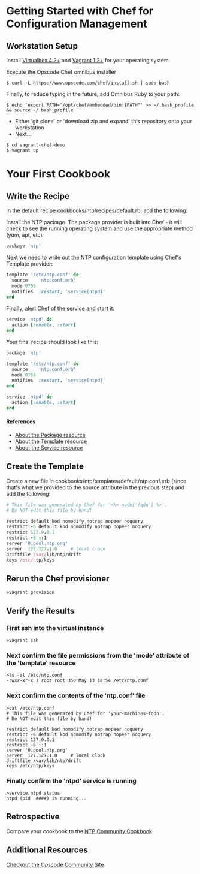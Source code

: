 Getting Started with Chef for Configuration Management
======================================================

Workstation Setup
-----------------

Install [Virtualbox 4.2+](https://www.virtualbox.org/wiki/Downloads) and [Vagrant 1.2+](http://downloads.vagrantup.com/) for your operating system.

Execute the Opscode Chef omnibus installer

`$ curl -L https://www.opscode.com/chef/install.sh | sudo bash`

Finally, to reduce typing in the future, add Omnibus Ruby to your path:

`$ echo 'export PATH="/opt/chef/embedded/bin:$PATH"' >> ~/.bash_profile && source ~/.bash_profile`

* Either 'git clone' or 'download zip and expand' this repository onto your workstation
* Next...

```
$ cd vagrant-chef-demo
$ vagrant up
```

Your First Cookbook
===================

Write the Recipe
----------------

In the default recipe cookbooks/ntp/recipes/default.rb, add the following:

Install the NTP package. The package provider is built into Chef - it will check to see the running operating system and use the appropriate method (yum, apt, etc):

```ruby
package 'ntp'
```

Next we need to write out the NTP configuration template using Chef's Template provider:

```ruby
template '/etc/ntp.conf' do
  source    'ntp.conf.erb'
  mode 0755
  notifies  :restart, 'service[ntpd]'
end
```

Finally, alert Chef of the service and start it:

```ruby
service 'ntpd' do
  action [:enable, :start]
end
```

Your final recipe should look like this:

```ruby
package 'ntp'

template '/etc/ntp.conf' do
  source    'ntp.conf.erb'
  mode 0755
  notifies  :restart, 'service[ntpd]'
end

service 'ntpd' do
  action [:enable, :start]
end
```

#### References
* [About the Package resource](http://docs.opscode.com/resource_package.html)
* [About the Template resource](http://docs.opscode.com/essentials_cookbook_templates.html)
* [About the Service resource](http://docs.opscode.com/resource_service.html)


Create the Template
-------------------

Create a new file in cookbooks/ntp/templates/default/ntp.conf.erb (since that's what we provided to the source attribute in the previous step) and add the following:

```ruby
# This file was generated by Chef for '<%= node['fqdn'] %>'.
# Do NOT edit this file by hand!

restrict default kod nomodify notrap nopeer noquery
restrict -6 default kod nomodify notrap nopeer noquery
restrict 127.0.0.1
restrict -6 ::1
server '0.pool.ntp.org'
server  127.127.1.0     # local clock
driftfile /var/lib/ntp/drift
keys /etc/ntp/keys
```

Rerun the Chef provisioner
--------------------------

```
>vagrant provision
```

Verify the Results
------------------

### First ssh into the virtual instance

```
>vagrant ssh
```

### Next confirm the file permissions from the 'mode' attribute of the 'template' resource
```
>ls -al /etc/ntp.conf
-rwxr-xr-x 1 root root 350 May 13 18:54 /etc/ntp.conf
```

### Next confirm the contents of the 'ntp.conf' file
```
>cat /etc/ntp.conf
# This file was generated by Chef for 'your-machines-fqdn'.
# Do NOT edit this file by hand!

restrict default kod nomodify notrap nopeer noquery
restrict -6 default kod nomodify notrap nopeer noquery
restrict 127.0.0.1
restrict -6 ::1
server '0.pool.ntp.org'
server  127.127.1.0     # local clock
driftfile /var/lib/ntp/drift
keys /etc/ntp/keys
```

### Finally confirm the 'ntpd' service is running
```
>service ntpd status
ntpd (pid  ####) is running...
```

Retrospective
-------------

Compare your cookbook to the [NTP Community Cookbook](http://community.opscode.com/cookbooks/ntp)

Additional Resources
--------------------
[Checkout the Opscode Community Site](http://community.opscode.com/)